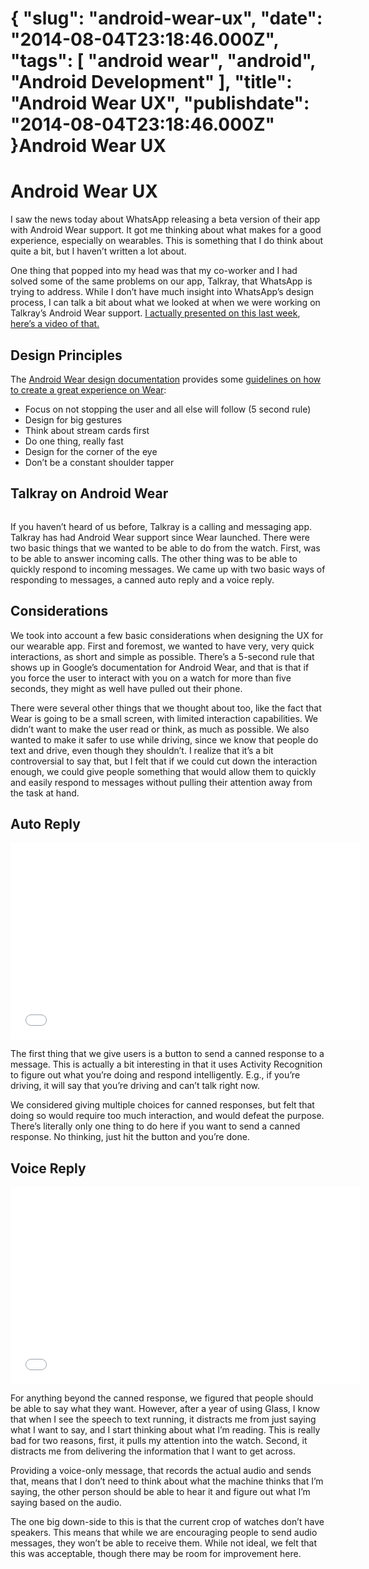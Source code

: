 {
    "slug": "android-wear-ux",
    "date": "2014-08-04T23:18:46.000Z",
    "tags": [
        "android wear",
        "android",
        "Android Development"
    ],
    "title": "Android Wear UX",
    "publishdate": "2014-08-04T23:18:46.000Z"
}Android Wear UX
===============




<h1>Android Wear UX</h1>

<p>I saw the news today about WhatsApp releasing a beta version of their app with Android Wear support. It got me thinking about what makes for a good experience, especially on wearables. This is something that I do think about quite a bit, but I haven&rsquo;t written a lot about.</p>

<p>One thing that popped into my head was that my co-worker and I had solved some of the same problems on our app, Talkray, that WhatsApp is trying to address. While I don&rsquo;t have much insight into WhatsApp&rsquo;s design process, I can talk a bit about what we looked at when we were working on Talkray&rsquo;s Android Wear support. <a href="http://www.recursiverobot.com/post/93314173149/android-wear-sdk-ux-and-data-syncing" target="_blank">I actually presented on this last week</a>, <a href="http://youtu.be/jbbKCfCIyFA?t=8m2s" target="_blank">here&rsquo;s a video of that.</a></p>

<h2>Design Principles</h2>

<p>The <a href="https://developer.android.com/design/wear/index.html" target="_blank">Android Wear design documentation</a> provides some <a href="https://developer.android.com/design/wear/principles.html" target="_blank">guidelines on how to create a great experience on Wear</a>:</p>

<ul><li>Focus on not stopping the user and all else will follow (5 second rule)</li>
<li>Design for big gestures</li>
<li>Think about stream cards first</li>
<li>Do one thing, really fast</li>
<li>Design for the corner of the eye</li>
<li>Don’t be a constant shoulder tapper</li>
</ul><h2>Talkray on Android Wear</h2>

<p><img src="https://31.media.tumblr.com/cdde4953a2122b2d8ac7c0a0df40fc78/tumblr_inline_n9t21gJ0Oj1sq0x3a.png" alt=""/></p>

<p>If you haven&rsquo;t heard of us before, Talkray is a calling and messaging app. Talkray has had Android Wear support since Wear launched. There were two basic things that we wanted to be able to do from the watch. First, was to be able to answer incoming calls. The other thing was to be able to quickly respond to incoming messages. We came up with two basic ways of responding to messages, a canned auto reply and a voice reply.</p>

<h2>Considerations</h2>

<p>We took into account a few basic considerations when designing the UX for our wearable app. First and foremost, we wanted to have very, very quick interactions, as short and simple as possible. There&rsquo;s a 5-second rule that shows up in Google&rsquo;s documentation for Android Wear, and that is that if you force the user to interact with you on a watch for more than five seconds, they might as well have pulled out their phone.</p>

<p>There were several other things that we thought about too, like the fact that Wear is going to be a small screen, with limited interaction capabilities. We didn&rsquo;t want to make the user read or think, as much as possible. We also wanted to make it safer to use while driving, since we know that people do text and drive, even though they shouldn&rsquo;t. I realize that it&rsquo;s a bit controversial to say that, but I felt that if we could cut down the interaction enough, we could give people something that would allow them to quickly and easily respond to messages without pulling their attention away from the task at hand.</p>

<h2>Auto Reply</h2>

<iframe width="560" height="315" src="//www.youtube.com/embed/rfnlTXEvDXM" frameborder="0" allowfullscreen></iframe>

<p>The first thing that we give users is a button to send a canned response to a message. This is actually a bit interesting in that it uses Activity Recognition to figure out what you&rsquo;re doing and respond intelligently. E.g., if you&rsquo;re driving, it will say that you&rsquo;re driving and can&rsquo;t talk right now.</p>

<p>We considered giving multiple choices for canned responses, but felt that doing so would require too much interaction, and would defeat the purpose. There&rsquo;s literally only one thing to do here if you want to send a canned response. No thinking, just hit the button and you&rsquo;re done.</p>

<h2>Voice Reply</h2>

<iframe width="560" height="315" src="//www.youtube.com/embed/U5Vj86v_to4" frameborder="0" allowfullscreen></iframe>

<p>For anything beyond the canned response, we figured that people should be able to say what they want. However, after a year of using Glass, I know that when I see the speech to text running, it distracts me from just saying what I want to say, and I start thinking about what I&rsquo;m reading. This is really bad for two reasons, first, it pulls my attention into the watch. Second, it distracts me from delivering the information that I want to get across.</p>

<p>Providing a voice-only message, that records the actual audio and sends that, means that I don&rsquo;t need to think about what the machine thinks that I&rsquo;m saying, the other person should be able to hear it and figure out what I&rsquo;m saying based on the audio.</p>

<p>The one big down-side to this is that the current crop of watches don&rsquo;t have speakers. This means that while we are encouraging people to send audio messages, they won&rsquo;t be able to receive them. While not ideal, we felt that this was acceptable, though there may be room for improvement here.</p>
